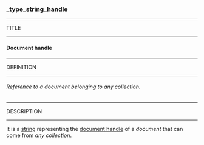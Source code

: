 ### _type_string_handle



------
TITLE

------

#### Document handle



------
DEFINITION

------

###### Reference to a document belonging to any collection.



------
DESCRIPTION

------

It is a [string](_type_string) representing the [document handle](_id) of a *document* that can come from *any collection*.
